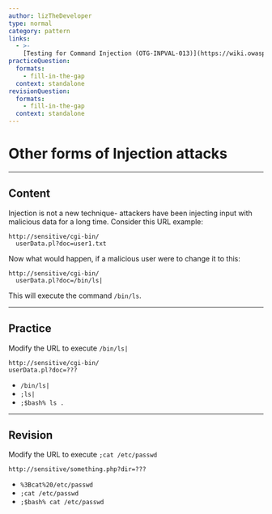 ```yaml
---
author: lizTheDeveloper
type: normal
category: pattern
links:
  - >-
    [Testing for Command Injection (OTG-INPVAL-013)](https://wiki.owasp.org/index.php/Testing_for_Command_Injection_(OTG-INPVAL-013)){website}
practiceQuestion:
  formats:
    - fill-in-the-gap
  context: standalone
revisionQuestion:
  formats:
    - fill-in-the-gap
  context: standalone
---
```


# Other forms of Injection attacks


---

## Content

Injection is not a new technique- attackers have been injecting input with malicious data for a long time.
Consider this URL example:

```plain-text
http://sensitive/cgi-bin/
  userData.pl?doc=user1.txt
```

Now what would happen, if a malicious user were to change it to this:

```plain-text
http://sensitive/cgi-bin/
  userData.pl?doc=/bin/ls|
```

This will execute the command `/bin/ls`.


---

## Practice

Modify the URL to execute `/bin/ls|`

```plain-text
http://sensitive/cgi-bin/
userData.pl?doc=???
```

- `/bin/ls|`
- `;ls|`
- `;$bash% ls .`


---

## Revision

Modify the URL to execute `;cat /etc/passwd`

```plain-text
http://sensitive/something.php?dir=???
```

- `%3Bcat%20/etc/passwd`
- `;cat /etc/passwd`
- `;$bash% cat /etc/passwd`
